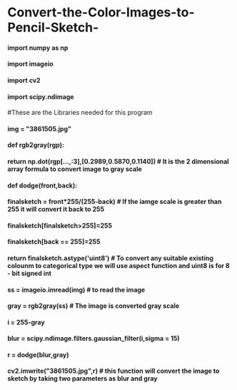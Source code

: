# Convert-the-Color-Images-to-Pencil-Sketch-






#### import numpy as np
#### import imageio
#### import cv2
#### import scipy.ndimage
#These are the Libraries needed for this program

#### img = "3861505.jpg"
#### def rgb2gray(rgp):
   #### return np.dot(rgp[...,:3],[0.2989,0.5870,0.1140]) # It is the 2 dimensional array formula to convert image to gray scale
    
#### def dodge(front,back):
   #### finalsketch =  front*255/(255-back) # If the iamge scale is greater than 255 it will convert it back to 255
   #### finalsketch[finalsketch>255]=255
   #### finalsketch[back == 255]=255
   #### return finalsketch.astype('uint8') # To convert any suitable existing colounm to categorical type we will use aspect function and uint8 is for 8 - bit signed int 

#### ss = imageio.imread(img) # to read the image
#### gray = rgb2gray(ss) #  The image is converted gray scale
#### i = 255-gray
#### blur = scipy.ndimage.filters.gaussian_filter(i,sigma = 15)
#### r = dodge(blur,gray)
#### cv2.imwrite("3861505.jpg",r) # this function will convert the image to sketch by taking two parameters as blur and gray
